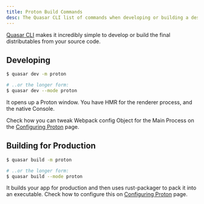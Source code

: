 ```yaml
---
title: Proton Build Commands
desc: The Quasar CLI list of commands when developing or building a desktop app with Proton.
---
```

[Quasar CLI](/start/quasar-cli) makes it incredibly simple to develop or build the final distributables from your source code.

## Developing
```bash
$ quasar dev -m proton

# ..or the longer form:
$ quasar dev --mode proton
```

It opens up a Proton window. You have HMR for the renderer process, and the native Console.

Check how you can tweak Webpack config Object for the Main Process on the [Configuring Proton](/quasar-cli/developing-proton-apps/configuring-proton) page.

## Building for Production
```bash
$ quasar build -m proton

# ..or the longer form:
$ quasar build --mode proton
```

It builds your app for production and then uses rust-packager to pack it into an executable. Check how to configure this on [Configuring Proton](/quasar-cli/developing-electron-apps/configuring-proton) page.
